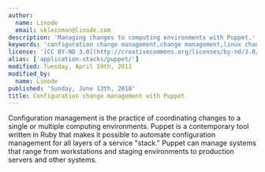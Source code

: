 ```yaml
---
author:
  name: Linode
  email: skleinman@linode.com
description: 'Managing changes to computing environments with Puppet.'
keywords: 'configuration change management,change management,linux change management,puppet'
license: '[CC BY-ND 3.0](http://creativecommons.org/licenses/by-nd/3.0/us/)'
alias: ['application-stacks/puppet/']
modified: Tuesday, April 19th, 2011
modified_by:
  name: Linode
published: 'Sunday, June 13th, 2010'
title: Configuration change management with Puppet
---
```


Configuration management is the practice of coordinating changes to a single or multiple computing environments. Puppet is a contemporary tool written in Ruby that makes it possible to automate configuration management for all layers of a service "stack." Puppet can manage systems that range from workstations and staging environments to production servers and other systems.
